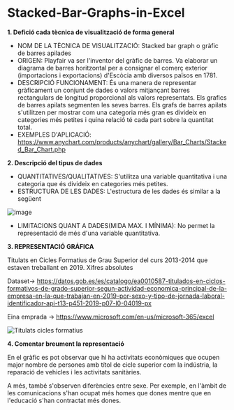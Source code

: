 # Stacked-Bar-Graphs-in-Excel

**1.	Defició cada tècnica de visualització de forma general**

- NOM DE LA TÈCNICA DE VISUALITZACIÓ: Stacked bar graph o gràfic de barres apilades
- ORIGEN: Playfair va ser l'inventor del gràfic de barres. Va elaborar un diagrama de barres horitzontal per a consignar el comerç exterior (importacions i exportacions) d'Escòcia amb diversos països en 1781.
- DESCRIPCIÓ FUNCIONAMENT: És una manera de representar gràficament un conjunt de dades o valors mitjançant barres rectangulars de longitud proporcional als valors representats. Els grafics de barres apilats segmenten les seves barres. Els grafs de barres apilats s'utilitzen per mostrar com una categoria més gran es divideix en categories més petites i quina relació té cada part sobre la quantitat total. 
- EXEMPLES D'APLICACIÓ: https://www.anychart.com/products/anychart/gallery/Bar_Charts/Stacked_Bar_Chart.php

**2.	Descripció del tipus de dades**

- QUANTITATIVES/QUALITATIVES: S'utilitza una variable quantitativa i una categoria que és divideix en categories més petites.
- ESTRUCTURA DE LES DADES: L'estructura de les dades és similar a la següent

![image](https://user-images.githubusercontent.com/104026026/164266690-e5155c67-701a-4eb8-8301-e6aa59b67e26.png)
- LIMITACIONS QUANT A DADES(MIDA MAX. I MÍNIMA): No permet la representació de més d'una variable quantitativa.

**3.	REPRESENTACIÓ GRÁFICA**

Titulats en Cicles Formatius de Grau Superior del curs 2013-2014 que estaven treballant en 2019. Xifres absolutes

Dataset-> https://datos.gob.es/es/catalogo/ea0010587-titulados-en-ciclos-formativos-de-grado-superior-segun-actividad-economica-principal-de-la-empresa-en-la-que-trabajan-en-2019-por-sexo-y-tipo-de-jornada-laboral-identificador-api-t13-p451-2019-p07-l0-04019-px

Eina emprada -> https://www.microsoft.com/en-us/microsoft-365/excel

![Titulats cicles formatius](https://user-images.githubusercontent.com/104026026/164204914-48c69761-4ac6-44c8-8ab8-eff63ca778a4.png)

**4.	Comentar breument la representació**

En el gràfic es pot observar que hi ha activitats econòmiques que ocupen major nombre de persones amb títol de cicle superior com la indústria, la reparació de vehicles i les activitats sanitàries.

A més, també s'observen diferències entre sexe. Per exemple, en l'àmbit de les comunicacions s'han ocupat més homes que dones mentre que en l'educació s'han contractat més dones.

